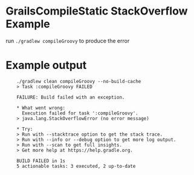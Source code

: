 # GrailsCompileStatic StackOverflow Example

run `./gradlew compileGroovy` to produce the error

# Example output

        ./gradlew clean compileGroovy --no-build-cache
        > Task :compileGroovy FAILED
        
        FAILURE: Build failed with an exception.
        
        * What went wrong:
          Execution failed for task ':compileGroovy'.
        > java.lang.StackOverflowError (no error message)
        
        * Try:
        > Run with --stacktrace option to get the stack trace.
        > Run with --info or --debug option to get more log output.
        > Run with --scan to get full insights.
        > Get more help at https://help.gradle.org.
        
        BUILD FAILED in 1s
        5 actionable tasks: 3 executed, 2 up-to-date
